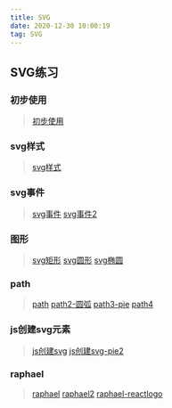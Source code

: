 ```yaml
---
title: SVG
date: 2020-12-30 10:00:19
tag: SVG
---
```


## SVG练习

### 初步使用
>[初步使用](/html5/practice/svg/first "初识svg")

### svg样式
>[svg样式](/html5/practice/svg/second "svg样式")

### svg事件
>[svg事件](/html5/practice/svg/third "svg事件")
>[svg事件2](/html5/practice/svg/third-2 "svg事件2")

### 图形
>[svg矩形](/html5/practice/svg/four "svg矩形")
>[svg圆形](/html5/practice/svg/four-2 "svg圆形")
>[svg椭圆](/html5/practice/svg/four-3 "svg椭圆")

### path
>[path](/html5/practice/svg/five "path")
>[path2-圆弧](/html5/practice/svg/five-2 "path2")
>[path3-pie](/html5/practice/svg/five-3 "path3")
>[path4](/html5/practice/svg/five-4 "path4")

### js创建svg元素
>[js创建svg](/html5/practice/svg/six "js创建svg")
>[js创建svg-pie2](/html5/practice/svg/six-2 "js创建svg-pie2")

### raphael
>[raphael](/html5/practice/svg/seven "raphael")
>[raphael2](/html5/practice/svg/seven-2 "raphael2")
>[raphael-reactlogo](/html5/practice/svg/seven-3 "raphael-reactlogo")




